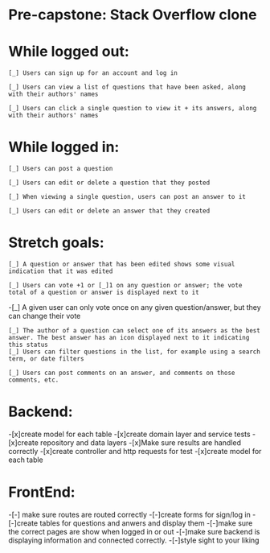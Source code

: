 # Pre-capstone: Stack Overflow clone
# While logged out:

    [_] Users can sign up for an account and log in

    [_] Users can view a list of questions that have been asked, along with their authors' names

    [_] Users can click a single question to view it + its answers, along with their authors' names

# While logged in:

    [_] Users can post a question

    [_] Users can edit or delete a question that they posted

    [_] When viewing a single question, users can post an answer to it

    [_] Users can edit or delete an answer that they created

# Stretch goals:
    [_] A question or answer that has been edited shows some visual indication that it was edited

    [_] Users can vote +1 or [_]1 on any question or answer; the vote total of a question or answer is displayed next to it

-[_] A given user can only vote once on any given question/answer, but they can change their vote

    [_] The author of a question can select one of its answers as the best answer. The best answer has an icon displayed next to it indicating this status
    [_] Users can filter questions in the list, for example using a search term, or date filters

    [_] Users can post comments on an answer, and comments on those comments, etc.

# Backend:
-[x]create model for each table
-[x]create domain layer and service tests
-[x]create repository and data layers
-[x]Make sure results are handled correctly
-[x]create controller and http requests for test
-[x]create model for each table

# FrontEnd:
-[-] make sure routes are routed correctly
-[-]create forms for sign/log in
-[-]create tables for questions and anwers and display them
-[-]make sure the correct pages are show when logged in or out
-[-]make sure backend is displaying information and connected correctly.
-[-]style sight to your liking
 